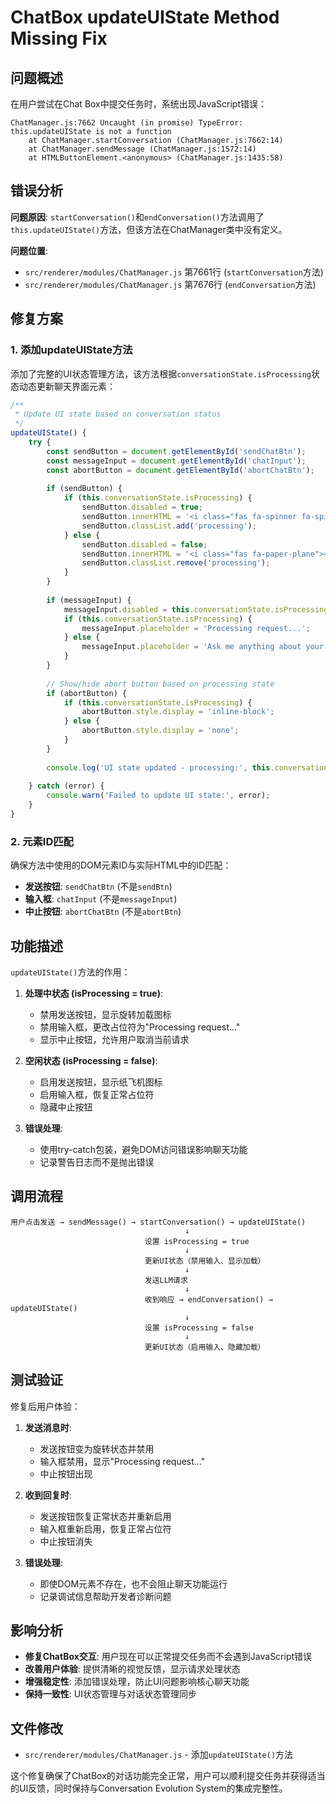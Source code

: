 # ChatBox updateUIState Method Missing Fix

## 问题概述

在用户尝试在Chat Box中提交任务时，系统出现JavaScript错误：

```
ChatManager.js:7662 Uncaught (in promise) TypeError: this.updateUIState is not a function
    at ChatManager.startConversation (ChatManager.js:7662:14)
    at ChatManager.sendMessage (ChatManager.js:1572:14)
    at HTMLButtonElement.<anonymous> (ChatManager.js:1435:58)
```

## 错误分析

**问题原因**: `startConversation()`和`endConversation()`方法调用了`this.updateUIState()`方法，但该方法在ChatManager类中没有定义。

**问题位置**: 
- `src/renderer/modules/ChatManager.js` 第7661行 (`startConversation`方法)
- `src/renderer/modules/ChatManager.js` 第7676行 (`endConversation`方法)

## 修复方案

### 1. 添加updateUIState方法

添加了完整的UI状态管理方法，该方法根据`conversationState.isProcessing`状态动态更新聊天界面元素：

```javascript
/**
 * Update UI state based on conversation status
 */
updateUIState() {
    try {
        const sendButton = document.getElementById('sendChatBtn');
        const messageInput = document.getElementById('chatInput');
        const abortButton = document.getElementById('abortChatBtn');
        
        if (sendButton) {
            if (this.conversationState.isProcessing) {
                sendButton.disabled = true;
                sendButton.innerHTML = '<i class="fas fa-spinner fa-spin"></i>';
                sendButton.classList.add('processing');
            } else {
                sendButton.disabled = false;
                sendButton.innerHTML = '<i class="fas fa-paper-plane"></i>';
                sendButton.classList.remove('processing');
            }
        }
        
        if (messageInput) {
            messageInput.disabled = this.conversationState.isProcessing;
            if (this.conversationState.isProcessing) {
                messageInput.placeholder = 'Processing request...';
            } else {
                messageInput.placeholder = 'Ask me anything about your genome data...';
            }
        }
        
        // Show/hide abort button based on processing state
        if (abortButton) {
            if (this.conversationState.isProcessing) {
                abortButton.style.display = 'inline-block';
            } else {
                abortButton.style.display = 'none';
            }
        }
        
        console.log('UI state updated - processing:', this.conversationState.isProcessing);
        
    } catch (error) {
        console.warn('Failed to update UI state:', error);
    }
}
```

### 2. 元素ID匹配

确保方法中使用的DOM元素ID与实际HTML中的ID匹配：

- **发送按钮**: `sendChatBtn` (不是`sendBtn`)
- **输入框**: `chatInput` (不是`messageInput`) 
- **中止按钮**: `abortChatBtn` (不是`abortBtn`)

## 功能描述

`updateUIState()`方法的作用：

1. **处理中状态 (isProcessing = true)**:
   - 禁用发送按钮，显示旋转加载图标
   - 禁用输入框，更改占位符为"Processing request..."
   - 显示中止按钮，允许用户取消当前请求

2. **空闲状态 (isProcessing = false)**:
   - 启用发送按钮，显示纸飞机图标
   - 启用输入框，恢复正常占位符
   - 隐藏中止按钮

3. **错误处理**:
   - 使用try-catch包装，避免DOM访问错误影响聊天功能
   - 记录警告日志而不是抛出错误

## 调用流程

```
用户点击发送 → sendMessage() → startConversation() → updateUIState()
                                       ↓
                              设置 isProcessing = true
                                       ↓
                              更新UI状态（禁用输入、显示加载）
                                       ↓
                              发送LLM请求
                                       ↓
                              收到响应 → endConversation() → updateUIState()
                                       ↓
                              设置 isProcessing = false
                                       ↓
                              更新UI状态（启用输入、隐藏加载）
```

## 测试验证

修复后用户体验：

1. **发送消息时**: 
   - 发送按钮变为旋转状态并禁用
   - 输入框禁用，显示"Processing request..."
   - 中止按钮出现

2. **收到回复时**:
   - 发送按钮恢复正常状态并重新启用
   - 输入框重新启用，恢复正常占位符
   - 中止按钮消失

3. **错误处理**:
   - 即使DOM元素不存在，也不会阻止聊天功能运行
   - 记录调试信息帮助开发者诊断问题

## 影响分析

- **修复ChatBox交互**: 用户现在可以正常提交任务而不会遇到JavaScript错误
- **改善用户体验**: 提供清晰的视觉反馈，显示请求处理状态
- **增强稳定性**: 添加错误处理，防止UI问题影响核心聊天功能
- **保持一致性**: UI状态管理与对话状态管理同步

## 文件修改

- `src/renderer/modules/ChatManager.js` - 添加`updateUIState()`方法

这个修复确保了ChatBox的对话功能完全正常，用户可以顺利提交任务并获得适当的UI反馈，同时保持与Conversation Evolution System的集成完整性。 
